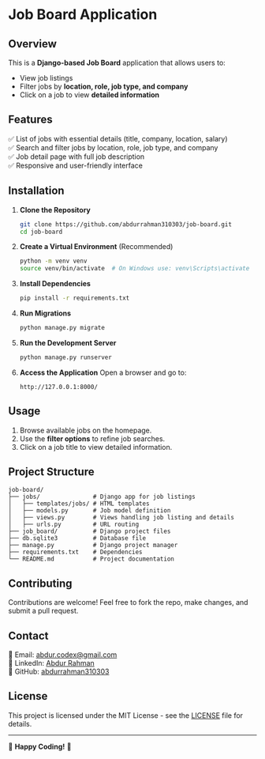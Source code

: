 # Job Board Application

## Overview
This is a **Django-based Job Board** application that allows users to:
- View job listings
- Filter jobs by **location, role, job type, and company**
- Click on a job to view **detailed information**

## Features
✅ List of jobs with essential details (title, company, location, salary)  
✅ Search and filter jobs by location, role, job type, and company  
✅ Job detail page with full job description  
✅ Responsive and user-friendly interface  

## Installation

1. **Clone the Repository**
   ```sh
   git clone https://github.com/abdurrahman310303/job-board.git
   cd job-board
   ```

2. **Create a Virtual Environment** (Recommended)
   ```sh
   python -m venv venv
   source venv/bin/activate  # On Windows use: venv\Scripts\activate
   ```

3. **Install Dependencies**
   ```sh
   pip install -r requirements.txt
   ```

4. **Run Migrations**
   ```sh
   python manage.py migrate
   ```

5. **Run the Development Server**
   ```sh
   python manage.py runserver
   ```

6. **Access the Application**
   Open a browser and go to:
   ```
   http://127.0.0.1:8000/
   ```

## Usage
1. Browse available jobs on the homepage.
2. Use the **filter options** to refine job searches.
3. Click on a job title to view detailed information.

## Project Structure
```
job-board/
├── jobs/               # Django app for job listings
│   ├── templates/jobs/ # HTML templates
│   ├── models.py       # Job model definition
│   ├── views.py        # Views handling job listing and details
│   ├── urls.py         # URL routing
├── job_board/          # Django project files
├── db.sqlite3          # Database file
├── manage.py           # Django project manager
├── requirements.txt    # Dependencies
└── README.md           # Project documentation
```

## Contributing
Contributions are welcome! Feel free to fork the repo, make changes, and submit a pull request.

## Contact
📧 Email: abdur.codex@gmail.com  
🔗 LinkedIn: [Abdur Rahman](www.linkedin.com/in/abdur-rahman-5b6907239)  
🐙 GitHub: [abdurrahman310303](https://github.com/abdurrahman310303)  

## License
This project is licensed under the MIT License - see the [LICENSE](LICENSE) file for details.

---
🎯 **Happy Coding!** 🚀

